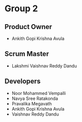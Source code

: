# Group 2
## Product Owner
- Ankith Gopi Krishna Avula

## Scrum Master
- Lakshmi Vaishnav Reddy Dandu

## Developers
- Noor Mohammed Vempalli
- Navya Sree Ratakonda
- Pravalika Megavath
- Ankith Gopi Krishna Avula
- Vaishnav Reddy Dandu
